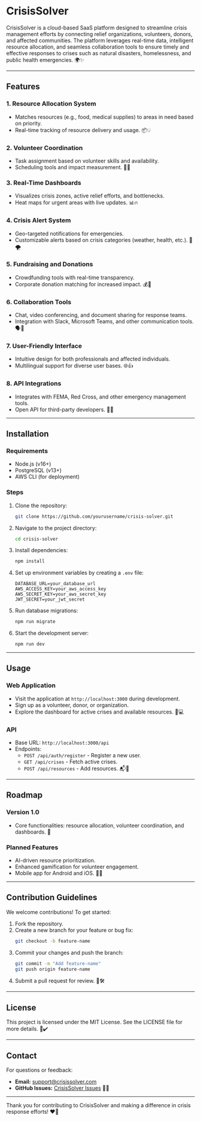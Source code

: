 # CrisisSolver

CrisisSolver is a cloud-based SaaS platform designed to streamline crisis
management efforts by connecting relief organizations, volunteers, donors, and
affected communities. The platform leverages real-time data, intelligent
resource allocation, and seamless collaboration tools to ensure timely and
effective responses to crises such as natural disasters, homelessness, and
public health emergencies. 🌍✨

---

## Features

### **1. Resource Allocation System**

- Matches resources (e.g., food, medical supplies) to areas in need based on
  priority.
- Real-time tracking of resource delivery and usage. 📦💡

### **2. Volunteer Coordination**

- Task assignment based on volunteer skills and availability.
- Scheduling tools and impact measurement. 🤝📅

### **3. Real-Time Dashboards**

- Visualizes crisis zones, active relief efforts, and bottlenecks.
- Heat maps for urgent areas with live updates. 📊🔥

### **4. Crisis Alert System**

- Geo-targeted notifications for emergencies.
- Customizable alerts based on crisis categories (weather, health, etc.). 🚨🌪️

### **5. Fundraising and Donations**

- Crowdfunding tools with real-time transparency.
- Corporate donation matching for increased impact. 💰🤲

### **6. Collaboration Tools**

- Chat, video conferencing, and document sharing for response teams.
- Integration with Slack, Microsoft Teams, and other communication tools. 🗣️📂

### **7. User-Friendly Interface**

- Intuitive design for both professionals and affected individuals.
- Multilingual support for diverse user bases. 🌐👍

### **8. API Integrations**

- Integrates with FEMA, Red Cross, and other emergency management tools.
- Open API for third-party developers. 🔗🤖

---

## Installation

### **Requirements**

- Node.js (v16+)
- PostgreSQL (v13+)
- AWS CLI (for deployment)

### **Steps**

1. Clone the repository:
   ```bash
   git clone https://github.com/yourusername/crisis-solver.git
   ```
2. Navigate to the project directory:
   ```bash
   cd crisis-solver
   ```
3. Install dependencies:
   ```bash
   npm install
   ```
4. Set up environment variables by creating a `.env` file:
   ```env
   DATABASE_URL=your_database_url
   AWS_ACCESS_KEY=your_aws_access_key
   AWS_SECRET_KEY=your_aws_secret_key
   JWT_SECRET=your_jwt_secret
   ```
5. Run database migrations:
   ```bash
   npm run migrate
   ```
6. Start the development server:
   ```bash
   npm run dev
   ```

---

## Usage

### **Web Application**

- Visit the application at `http://localhost:3000` during development.
- Sign up as a volunteer, donor, or organization.
- Explore the dashboard for active crises and available resources. 🌟💻

### **API**

- Base URL: `http://localhost:3000/api`
- Endpoints:
  - `POST /api/auth/register` - Register a new user.
  - `GET /api/crises` - Fetch active crises.
  - `POST /api/resources` - Add resources. 📬🚀

---

## Roadmap

### **Version 1.0**

- Core functionalities: resource allocation, volunteer coordination, and
  dashboards. 🎯

### **Planned Features**

- AI-driven resource prioritization.
- Enhanced gamification for volunteer engagement.
- Mobile app for Android and iOS. 📱✨

---

## Contribution Guidelines

We welcome contributions! To get started:

1. Fork the repository.
2. Create a new branch for your feature or bug fix:
   ```bash
   git checkout -b feature-name
   ```
3. Commit your changes and push the branch:
   ```bash
   git commit -m "Add feature-name"
   git push origin feature-name
   ```
4. Submit a pull request for review. 🙌🛠️

---

## License

This project is licensed under the MIT License. See the LICENSE file for more
details. 📜✔️

---

## Contact

For questions or feedback:

- **Email:** support@crisissolver.com
- **GitHub Issues:**
  [CrisisSolver Issues](https://github.com/yourusername/crisis-solver/issues)
  📧🌟

---

Thank you for contributing to CrisisSolver and making a difference in crisis
response efforts! ❤️🌟
